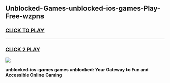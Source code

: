 
## Unblocked-Games-unblocked-ios-games-Play-Free-wzpns
<h3>
<a href="https://premium76.site?title=unblocked-ios-games&ref=23A">CLICK TO PLAY</a></h3>
<hr>

<h3>
<a href="https://premium76.site?title=unblocked-ios-games&ref=23A">CLICK 2 PLAY</a>
  
</h3>

<a href="https://premium76.site?title=unblocked-ios-games&ref=23A"><img src="https://clearcache.store/games.png"></a>


**unblocked-ios-games games unblocked: Your Gateway to Fun and Accessible Online Gaming**
